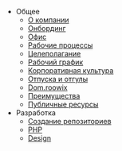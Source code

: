 - Общее
    - [О компании](company.md)
    - [Онбординг](onboarding.md)
    - [Офис](office.md)
    - [Рабочие процессы](workprocess.md)
    - [Целеполагание](okr.md)
    - [Рабочий график](worktime.md)
    - [Корпоративная культура](culture.md)
    - [Отпуска и отгулы](vacations.md)
    - [Dom.roowix](dom.md)
    - [Преимущества](perks.md)
    - [Публичные ресурсы](resources.md)
- Разработка
    - [Создание репозиториев](/dev/repositories.md)
    - [PHP](/dev/php.md)
    - [Design](/dev/design.md)
